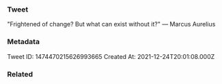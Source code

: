 ### Tweet
"Frightened of change? But what can exist without it?" — Marcus Aurelius

### Metadata
Tweet ID: 1474470215626993665
Created At: 2021-12-24T20:01:08.000Z

### Related


